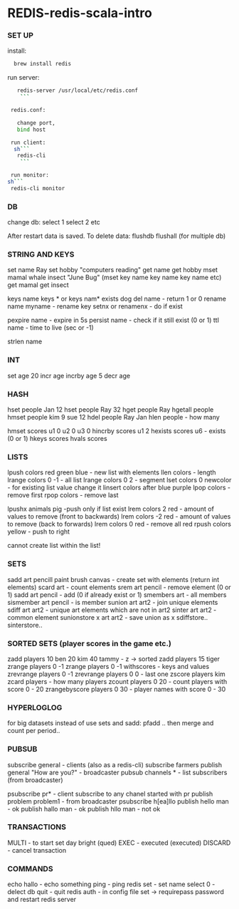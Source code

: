 # REDIS-redis-scala-intro

### SET UP

 install:
 ```sh
   brew install redis
 ```

 run server:
```sh
   redis-server /usr/local/etc/redis.conf
    ```

 redis.conf:

   change port,
   bind host

 run client:
  sh```
   redis-cli
    ```

 run monitor:
sh```
 redis-cli monitor
  ```

### DB

 change db:
  select 1
  select 2
  etc

 After restart data is saved.
 To delete data:
   flushdb
   flushall (for multiple db)

### STRING AND KEYS

 set name Ray
 set hobby "computers reading"
 get name
 get hobby
 mset mamal whale insect "June Bug" (mset key name key name key name etc)
 get mamal
 get insect

 keys name
 keys * or keys nam*
 exists dog
 del name - return 1 or 0
 rename name myname - rename key
 setnx or renamenx - do if exist

 pexpire name - expire in 5s
 persist name - check if it still exist (0 or 1)
 ttl name - time to live (sec or -1)

 strlen name

### INT

 set age 20
 incr age
 incrby age 5
 decr age

### HASH

 hset people Jan 12
 hset people Ray 32
 hget people Ray
 hgetall people
 hmset people kim 9 sue 12
 hdel people Ray Jan
 hlen people - how many

 hmset scores u1 0 u2 0 u3 0
 hincrby scores u1 2
 hexists scores u6 - exists (0 or 1)
 hkeys scores
 hvals scores

### LISTS

 lpush colors red green blue - new list with elements
 llen colors - length
 lrange colors 0 -1 - all list
 lrange colors 0 2 - segment
 lset colors 0 newcolor - for existing list value change it
 linsert colors after blue purple
 lpop colors - remove first
 rpop colors - remove last

 lpushx animals pig -push only if list exist
 lrem colors 2 red - amount of values to remove (front to backwards)
 lrem colors -2 red - amount of values to remove (back to forwards)
 lrem colors 0 red - remove all red
 rpush colors yellow - push to right

 cannot create list within the list!

### SETS

 sadd art pencill paint brush canvas - create set with elements (return int elements)
 scard art - count elements
 srem art pencil - remove element (0 or 1)
 sadd art pencil - add (0 if already exist or 1)
 smembers art - all members
 sismember art pencil - is member
 sunion art art2 - join unique elements
 sdiff art art2 - unique art elements which are not in art2
 sinter art art2 - common element
 sunionstore x art art2 - save union as x
 sdiffstore..
 sinterstore..

### SORTED SETS (player scores in the game etc.)

 zadd players 10 ben 20 kim 40 tammy - z -> sorted
 zadd players 15 tiger
 zrange players 0 -1
 zrange players 0 -1 withscores - keys and values
 zrevrange players 0 -1
 zrevrange players 0 0 - last one
 zscore players kim
 zcard players - how many players
 zcount players 0 20 - count players with score 0 - 20
 zrangebyscore players 0 30 - player names with score 0 - 30

### HYPERLOGLOG

 for big datasets instead of use sets and sadd:
 pfadd .. then merge and count per period..

### PUBSUB

 subscribe general - clients (also as a redis-cli)
 subscribe farmers
 publish general "How are you?" - broadcaster
 pubsub channels * - list subscribers (from broadcaster)

 psubscribe pr* - client subscribe to any chanel started with pr
 publish problem problem1 - from broadcaster
 psubscribe h[ea]llo
 publish hello man - ok
 publish hallo man - ok
 publish hllo man - not ok

### TRANSACTIONS

 MULTI - to start
 set day bright (qued)
 EXEC - executed (executed)
 DISCARD - cancel transaction

### COMMANDS

 echo hallo - echo something
 ping - ping redis
 set - set name
 select 0 - delect db
 quit - quit redis
 auth - in config file set -> requirepass password and restart redis server

